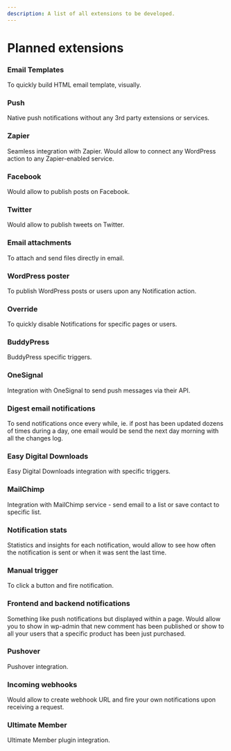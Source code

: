 ```yaml
---
description: A list of all extensions to be developed.
---
```


# Planned extensions

### Email Templates

To quickly build HTML email template, visually.

### Push

Native push notifications without any 3rd party extensions or services.

### Zapier

Seamless integration with Zapier. Would allow to connect any WordPress action to any Zapier-enabled service.

### Facebook

Would allow to publish posts on Facebook.

### Twitter

Would allow to publish tweets on Twitter.

### Email attachments

To attach and send files directly in email.

### WordPress poster

To publish WordPress posts or users upon any Notification action.

### Override

To quickly disable Notifications for specific pages or users.

### BuddyPress

BuddyPress specific triggers.

### OneSignal

Integration with OneSignal to send push messages via their API.

### Digest email notifications

To send notifications once every while, ie. if post has been updated dozens of times during a day, one email would be send the next day morning with all the changes log.

### Easy Digital Downloads

Easy Digital Downloads integration with specific triggers.

### MailChimp

Integration with MailChimp service - send email to a list or save contact to specific list.

### Notification stats

Statistics and insights for each notification, would allow to see how often the notification is sent or when it was sent the last time.

### Manual trigger

To click a button and fire notification.

### Frontend and backend notifications

Something like push notifications but displayed within a page. Would allow you to show in wp-admin that new comment has been published or show to all your users that a specific product has been just purchased.

### Pushover

Pushover integration.

### Incoming webhooks

Would allow to create webhook URL and fire your own notifications upon receiving a request.

### Ultimate Member

Ultimate Member plugin integration.



